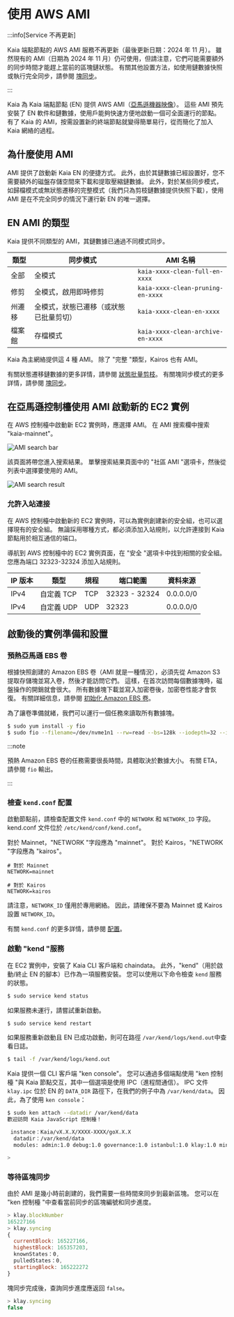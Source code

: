 # 使用 AWS AMI

:::info[Service 不再更新]

Kaia 端點節點的 AWS AMI 服務不再更新（最後更新日期：2024 年 11 月）。 雖然現有的 AMI（日期為 2024 年 11 月）仍可使用，但請注意，它們可能需要額外的同步時間才能趕上當前的區塊鏈狀態。 有關其他設置方法，如使用鏈數據快照或執行完全同步，請參閱 [塊同步](../../learn/storage/block-sync.md)。

:::

Kaia 為 Kaia 端點節點 (EN) 提供 AWS AMI（[亞馬遜機器映像](https://docs.aws.amazon.com/AWSEC2/latest/UserGuide/AMIs.html)）。 這些 AMI 預先安裝了 EN 軟件和鏈數據，使用戶能夠快速方便地啟動一個可全面運行的節點。 有了 Kaia 的 AMI，按需設置新的終端節點就變得簡單易行，從而簡化了加入 Kaia 網絡的過程。

## 為什麼使用 AMI

AMI 提供了啟動新 Kaia EN 的便捷方式。 此外，由於其鏈數據已經設置好，您不需要額外的磁盤存儲空間來下載和提取壓縮鏈數據。 此外，對於某些同步模式，如歸檔模式或無狀態遷移的完整模式（我們只為剪枝鏈數據提供快照下載），使用 AMI 是在不完全同步的情況下運行新 EN 的唯一選擇。

## EN AMI 的類型

Kaia 提供不同類型的 AMI，其鏈數據已通過不同模式同步。

| **類型** | **同步模式**            | **AMI 名稱**                        |
| ------ | ------------------- | --------------------------------- |
| 全部     | 全模式                 | `kaia-xxxx-clean-full-en-xxxx`    |
| 修剪     | 全模式，啟用即時修剪          | `kaia-xxxx-clean-pruning-en-xxxx` |
| 州遷移    | 全模式，狀態已遷移（或狀態已批量剪切） | `kaia-xxxx-clean-en-xxxx`         |
| 檔案館    | 存檔模式                | `kaia-xxxx-clean-archive-en-xxxx` |

Kaia 為主網絡提供這 4 種 AMI。 除了 "完整 "類型，Kairos 也有 AMI。

有關狀態遷移鏈數據的更多詳情，請參閱 [狀態批量剪枝](../../../learn/storage/state-pruning/#state-batch-pruning-state-migration)。
有關塊同步模式的更多詳情，請參閱 [塊同步](../../learn/storage/block-sync.md)。

## 在亞馬遜控制檯使用 AMI 啟動新的 EC2 實例

在 AWS 控制檯中啟動新 EC2 實例時，應選擇 AMI。 在 AMI 搜索欄中搜索 "kaia-mainnet"。

![AMI search bar](/img/misc/ami_search.png)

該頁面將帶您進入搜索結果。 單擊搜索結果頁面中的 "社區 AMI "選項卡，然後從列表中選擇要使用的 AMI。

![AMI search result](/img/misc/ami_select.png)

### 允許入站連接

在 AWS 控制檯中啟動新的 EC2 實例時，可以為實例創建新的安全組，也可以選擇現有的安全組。 無論採用哪種方式，都必須添加入站規則，以允許連接到 Kaia 節點用於相互通信的端口。

導航到 AWS 控制檯中的 EC2 實例頁面，在 "安全 "選項卡中找到相關的安全組。 您應為端口 32323-32324 添加入站規則。

| IP 版本 | 類型      | 規程  | 端口範圍          | 資料來源                                                      |
| ----- | ------- | --- | ------------- | --------------------------------------------------------- |
| IPv4  | 自定義 TCP | TCP | 32323 - 32324 | 0.0.0.0/0 |
| IPv4  | 自定義 UDP | UDP | 32323         | 0.0.0.0/0 |

## 啟動後的實例準備和設置

### 預熱亞馬遜 EBS 卷

根據快照創建的 Amazon EBS 卷（AMI 就是一種情況），必須先從 Amazon S3 提取存儲塊並寫入卷，然後才能訪問它們。 這樣，在首次訪問每個數據塊時，磁盤操作的開銷就會很大。 所有數據塊下載並寫入加密卷後，加密卷性能才會恢復。 有關詳細信息，請參閱 [初始化 Amazon EBS 卷](https://docs.aws.amazon.com/ebs/latest/userguide/ebs-initialize.html)。

為了讓卷準備就緒，我們可以運行一個任務來讀取所有數據塊。

```bash
$ sudo yum install -y fio
$ sudo fio --filename=/dev/nvme1n1 --rw=read --bs=128k --iodepth=32 --ioengine=libaio --direct=1 --name=volume-initialize
```

:::note

預熱 Amazon EBS 卷的任務需要很長時間，具體取決於數據大小。 有關 ETA，請參閱 `fio` 輸出。

:::

### 檢查 `kend.conf` 配置

啟動節點前，請檢查配置文件 `kend.conf` 中的 `NETWORK` 和 `NETWORK_ID` 字段。 kend.conf 文件位於 `/etc/kend/conf/kend.conf`。

對於 Mainnet，"NETWORK "字段應為 "mainnet"。 對於 Kairos，"NETWORK "字段應為 "kairos"。

```
# 對於 Mainnet
NETWORK=mainnet

# 對於 Kairos
NETWORK=kairos
```

請注意，`NETWORK_ID` 僅用於專用網絡。 因此，請確保不要為 Mainnet 或 Kairos 設置 `NETWORK_ID`。

有關 `kend.conf` 的更多詳情，請參閱 [配置](configuration.md)。

### 啟動 "kend "服務

在 EC2 實例中，安裝了 Kaia CLI 客戶端和 chaindata。 此外，"kend"（用於啟動/終止 EN 的腳本）已作為一項服務安裝。 您可以使用以下命令檢查 `kend` 服務的狀態。

```bash
$ sudo service kend status
```

如果服務未運行，請嘗試重新啟動。

```bash
$ sudo service kend restart
```

如果服務重新啟動且 EN 已成功啟動，則可在路徑 `/var/kend/logs/kend.out`中查看日誌。

```bash
$ tail -f /var/kend/logs/kend.out
```

Kaia 提供一個 CLI 客戶端 "ken console"。 您可以通過多個端點使用 "ken 控制檯 "與 Kaia 節點交互，其中一個選項是使用 IPC（進程間通信）。 IPC 文件 `klay.ipc` 位於 EN 的 `DATA_DIR` 路徑下，在我們的例子中為 `/var/kend/data`。 因此，為了使用 `ken console`：

```bash
$ sudo ken attach --datadir /var/kend/data
歡迎訪問 Kaia JavaScript 控制檯！

 instance：Kaia/vX.X.X/XXXX-XXXX/goX.X.X
  datadir：/var/kend/data
  modules: admin:1.0 debug:1.0 governance:1.0 istanbul:1.0 klay:1.0 miner:1.0 net:1.0 personal:1.0 rpc:1.0 txpool:1.0

>
```

### 等待區塊同步

由於 AMI 是幾小時前創建的，我們需要一些時間來同步到最新區塊。 您可以在 "ken 控制檯 "中查看當前同步的區塊編號和同步進度。

```js
> klay.blockNumber
165227166
> klay.syncing
{
  currentBlock: 165227166,
  highestBlock: 165357203,
  knownStates：0,
  pulledStates：0,
  startingBlock: 165222272
}
```

塊同步完成後，查詢同步進度應返回 `false`。

```js
> klay.syncing
false
```
